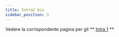 ```yaml
---
title: Intra2 bis
sidebar_position: 3
---
```


Vedere la corrispondente pagina per gli ** [Intra 1](/docs/finance-area/declarations/intrastat/create-intrastat1/intra1-bis) **






